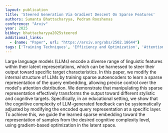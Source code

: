 ```yaml
---
layout: publication
title: 'Steered Generation Via Gradient Descent On Sparse Features'
authors: Sumanta Bhattacharyya, Pedram Rooshenas
conference: "Arxiv"
year: 2025
bibkey: bhattacharyya2025steered
additional_links:
  - {name: "Paper", url: "https://arxiv.org/abs/2502.18644"}
tags: ['Training Techniques', 'Efficiency and Optimization', 'Attention Mechanism', 'Model Architecture']
---
```

Large language models (LLMs) encode a diverse range of linguistic features
within their latent representations, which can be harnessed to steer their
output toward specific target characteristics. In this paper, we modify the
internal structure of LLMs by training sparse autoencoders to learn a sparse
representation of the query embedding, allowing precise control over the
model's attention distribution. We demonstrate that manipulating this sparse
representation effectively transforms the output toward different stylistic and
cognitive targets. Specifically, in an educational setting, we show that the
cognitive complexity of LLM-generated feedback can be systematically adjusted
by modifying the encoded query representation at a specific layer. To achieve
this, we guide the learned sparse embedding toward the representation of
samples from the desired cognitive complexity level, using gradient-based
optimization in the latent space.
